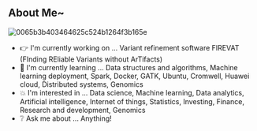 ## About Me~

![0065b3b403464625c524b1264f3b165e](https://user-images.githubusercontent.com/45563371/88962170-a585ce00-d2d8-11ea-8b71-3c014f8925d8.gif)

- :point_right: I'm currently working on ... Variant refinement software FIREVAT (FInding REliable Variants without ArTifacts)
- :information_desk_person: I'm currently learning ... Data structures and algorithms, Machine learning deployment, Spark, Docker, GATK, Ubuntu, Cromwell, Huawei cloud, Distributed systems, Genomics
- :boom: I'm interested in ... Data science, Machine learning, Data analytics, Artificial intelligence, Internet of things, Statistics, Investing, Finance, Research and development, Genomics
- :grey_question: Ask me about ... Anything!
